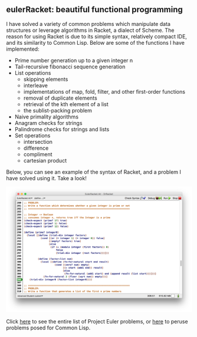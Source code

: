 ## eulerRacket: beautiful functional programming ##

I have solved a variety of common problems which manipulate data structures or leverage algorithms in Racket, a dialect of Scheme. The reason for using Racket is due to its simple syntax, relatively compact IDE, and its similarity to Common Lisp. Below are some of the functions I have implemented:

* Prime number generation up to a given integer n
* Tail-recursive fibonacci sequence generation
* List operations
    * skipping elements
    * interleave
    * implementations of map, fold, filter, and other first-order functions
    * removal of duplicate elements
    * retrieval of the kth element of a list
    * the sublist-packing problem
* Naive primality algorithms
* Anagram checks for strings
* Palindrome checks for strings and lists
* Set operations
  * intersection
  * difference
  * compliment
  * cartesian product


Below, you can see an example of the syntax of Racket, and a problem I have solved using it. Take a look!

![application](https://github.com/jyoo980/eulerRacket/blob/master/window.png)

Click [here](https://projecteuler.net/) to see the entire list of Project Euler problems, or [here](http://www.ic.unicamp.br/~meidanis/courses/mc336/2006s2/funcional/L-99_Ninety-Nine_Lisp_Problems.html) to peruse problems posed for Common Lisp.


